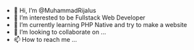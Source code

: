 - 👋 Hi, I’m @MuhammadRijalus
- 👀 I’m interested to be Fullstack Web Developer
- 🌱 I’m currently learning PHP Native and try to make a website
- 💞️ I’m looking to collaborate on ...
- 📫 How to reach me ...

<!---
MuhammadRijalus/MuhammadRijalus is a ✨ special ✨ repository because its `README.md` (this file) appears on your GitHub profile.
You can click the Preview link to take a look at your changes.
--->
